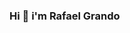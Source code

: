 ### Hi 👋 i'm Rafael Grando

<!--
**rafikiCWB/rafikiCWB** is a ✨ _special_ ✨ repository because its `README.md` (this file) appears on your GitHub profile.

Here are some ideas to get you started:

- 🔭 I’m currently working on ...
- 🌱 I’m currently learning Java and Kotlin ...
- 👯 I’m looking to collaborate on ...
- 🤔 I’m looking for help with new work ...
- 💬 Ask me about ...
- 📫 How to reach me: ...
- 😄 Pronouns: ...
- ⚡ Fun fact: ...
-->
